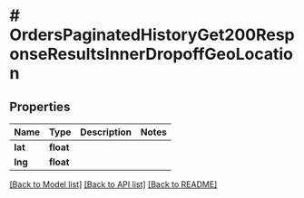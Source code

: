 # # OrdersPaginatedHistoryGet200ResponseResultsInnerDropoffGeoLocation

## Properties

Name | Type | Description | Notes
------------ | ------------- | ------------- | -------------
**lat** | **float** |  |
**lng** | **float** |  |

[[Back to Model list]](../../README.md#models) [[Back to API list]](../../README.md#endpoints) [[Back to README]](../../README.md)
